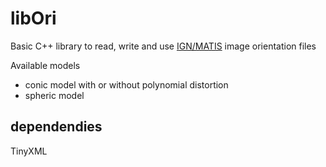 # libOri

Basic C++ library to read, write and use [IGN/MATIS](http://recherche.ign.fr/labos/matis/accueilMATIS.php) image orientation files

Available models 
- conic model with or without polynomial distortion
- spheric model

## dependendies 
TinyXML

